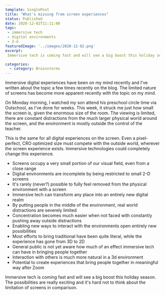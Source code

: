```yaml
---
template: SinglePost
title: "What's missing from screen experiences"
status: Published
date: 2020-12-02T11:11:00
tags:
 - immersive tech
 - digital environments
 - 3-d
featuredImage: '../images/2020-12-02.png'
excerpt:
 Immersive tech is coming fast and will see a big boost this holiday season. The possibilities are really exciting and it's hard not to think about the limitation of screens in comparison.

categories:
  - category: Brainstorms
---
```

Immersive digital experiences have been on my mind recently and I've written about the topic a few times recently on the blog. The limited nature of screens has become more apparent recently with the topic on my mind.

On Monday morning, I watched my son attend his preschool circle time via Outschool, as I've done for weeks. This week, it struck me just how small the screen is, given the enormous size of the room. The viewing is limited, there are constant distractions from the much larger physical world around the screen, and the environment is mostly outside the control of the teacher.

This is the same for all digital experiences on the screen. Even a pixel-perfect, CRO optimized size must compete with the outside world, wherever the screen experience exists. Immersive technologies could completely change this experience.

- Screens occupy a very small portion of our visual field, even from a close range
- Digital environments are incomplete by being restricted to small 2-D screens
- It's rarely (never?) possible to fully feel removed from the physical environment with a screen
- Immersive tech can transform any place into an entirely new digital realm
- By putting people in the middle of the environment, real world distractions are severely limited
- Concentration becomes much easier when not faced with constantly pushing away outside distractions
- Enabling new ways to interact with the environments open entirely new possibilities
- Most efforts to bring traditional have been quite literal, while the experience has gone from 3D to 2D
- General public is not yet aware how much of an effect immersive tech can have in bringing people together
- Interaction with others is much more natural in a 3d environment
- Potential to create experiences that bring people together in meaningful way after Zoom

Immersive tech is coming fast and will see a big boost this holiday season. The possibilities are really exciting and it's hard not to think about the limitation of screens in comparison.
